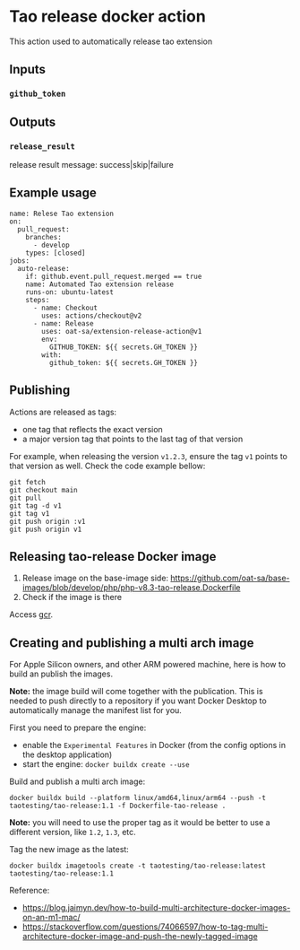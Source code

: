 # Tao release docker action

This action used to automatically release tao extension

## Inputs

### `github_token`

## Outputs

### `release_result`

release result message: success|skip|failure

## Example usage

```
name: Relese Tao extension
on:
  pull_request:
    branches:
      - develop
    types: [closed]
jobs:
  auto-release:
    if: github.event.pull_request.merged == true
    name: Automated Tao extension release
    runs-on: ubuntu-latest
    steps:
      - name: Checkout
        uses: actions/checkout@v2
      - name: Release
        uses: oat-sa/extension-release-action@v1
        env:
          GITHUB_TOKEN: ${{ secrets.GH_TOKEN }}
        with:
          github_token: ${{ secrets.GH_TOKEN }}
```

## Publishing

Actions are released as tags:

-   one tag that reflects the exact version
-   a major version tag that points to the last tag of that version

For example, when releasing the version `v1.2.3`, ensure the tag `v1` points to that version as well.
Check the code example bellow:

```shell
git fetch
git checkout main
git pull
git tag -d v1
git tag v1
git push origin :v1
git push origin v1
```

## Releasing tao-release Docker image

1. Release image on the base-image side: https://github.com/oat-sa/base-images/blob/develop/php/php-v8.3-tao-release.Dockerfile
2. Check if the image is there

Access [gcr](https://console.cloud.google.com/artifacts/docker/tao-artefacts/europe-west1/base-images/php-v8.3-tao-release?inv=1&invt=AbinXQ).

## Creating and publishing a multi arch image

For Apple Silicon owners, and other ARM powered machine, here is how to build an publish the images.

**Note:** the image build will come together with the publication. This is needed to push directly to a repository if you want Docker Desktop to automatically manage the manifest list for you.

First you need to prepare the engine:

-   enable the `Experimental Features` in Docker (from the config options in the desktop application)
-   start the engine: `docker buildx create --use`

Build and publish a multi arch image:

```
docker buildx build --platform linux/amd64,linux/arm64 --push -t taotesting/tao-release:1.1 -f Dockerfile-tao-release .
```

**Note:** you will need to use the proper tag as it would be better to use a different version, like `1.2`, `1.3`, etc.

Tag the new image as the latest:

```
docker buildx imagetools create -t taotesting/tao-release:latest taotesting/tao-release:1.1
```

Reference:

-   https://blog.jaimyn.dev/how-to-build-multi-architecture-docker-images-on-an-m1-mac/
-   https://stackoverflow.com/questions/74066597/how-to-tag-multi-architecture-docker-image-and-push-the-newly-tagged-image
